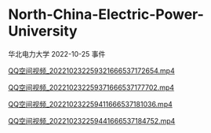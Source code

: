 # North-China-Electric-Power-University
华北电力大学 2022-10-25 事件

[QQ空间视频_202210232259321666537172654.mp4](https://raw.githubusercontent.com/Tree-Roots/North-China-Electric-Power-University/main/QQ空间视频_202210232259321666537172654.mp4)

[QQ空间视频_202210232259371666537177702.mp4](https://raw.githubusercontent.com/Tree-Roots/North-China-Electric-Power-University/main/QQ空间视频_202210232259371666537177702.mp4)

[QQ空间视频_202210232259411666537181036.mp4](https://raw.githubusercontent.com/Tree-Roots/North-China-Electric-Power-University/main/QQ空间视频_202210232259411666537181036.mp4)

[QQ空间视频_202210232259441666537184752.mp4](https://raw.githubusercontent.com/Tree-Roots/North-China-Electric-Power-University/main/QQ空间视频_202210232259441666537184752.mp4)
